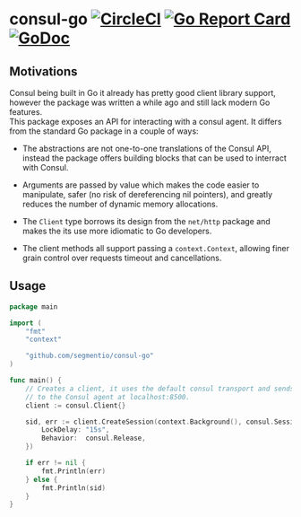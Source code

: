 # consul-go [![CircleCI](https://circleci.com/gh/segmentio/consul-go.svg?style=shield)](https://circleci.com/gh/segmentio/consul-go) [![Go Report Card](https://goreportcard.com/badge/github.com/segmentio/consul-go)](https://goreportcard.com/report/github.com/segmentio/consul-go) [![GoDoc](https://godoc.org/github.com/segmentio/consul-go?status.svg)](https://godoc.org/github.com/segmentio/consul-go)

## Motivations

Consul being built in Go it already has pretty good client library support,
however the package was written a while ago and still lack modern Go features.  
This package exposes an API for interacting with a consul agent. It differs from
the standard Go package in a couple of ways:

- The abstractions are not one-to-one translations of the Consul API, instead
the package offers building blocks that can be used to interract with Consul.

- Arguments are passed by value which makes the code easier to manipulate,
safer (no risk of dereferencing nil pointers), and greatly reduces the number
of dynamic memory allocations.

- The `Client` type borrows its design from the `net/http` package and makes the
its use more idiomatic to Go developers.

- The client methods all support passing a `context.Context`, allowing finer
grain control over requests timeout and cancellations.

## Usage

```go
package main

import (
    "fmt"
    "context"

    "github.com/segmentio/consul-go"
)

func main() {
    // Creates a client, it uses the default consul transport and sends rquests
    // to the Consul agent at localhost:8500.
    client := consul.Client{}

    sid, err := client.CreateSession(context.Background(), consul.SessionConfig{
        LockDelay: "15s",
        Behavior:  consul.Release,
    })

    if err != nil {
        fmt.Println(err)
    } else {
        fmt.Println(sid)
    }
}
```
